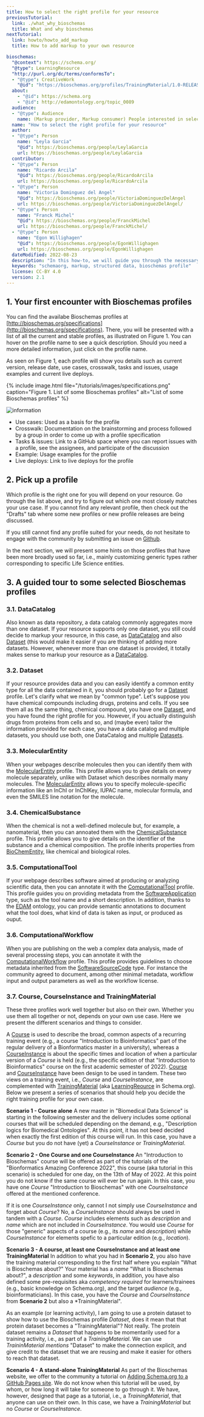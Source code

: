 ```yaml
---
title: How to select the right profile for your resource
previousTutorial:
  link: ./what_why_bioschemas
  title: What and why bioschemas
nextTutorial:
  link: howto/howto_add_markup
  title: How to add markup to your own resource

bioschemas:
  "@context": https://schema.org/
  "@type": LearningResource
  "http://purl.org/dc/terms/conformsTo":
  - "@type": CreativeWork
    "@id": "https://bioschemas.org/profiles/TrainingMaterial/1.0-RELEASE"
  about:
    - "@id": https://schema.org
    - "@id": http://edamontology.org/topic_0089
  audience:
  - "@type": Audience
    name: (Markup provider, Markup consumer) People interested in selecting a Bioschemas profile to markup their own data
  name: "How to select the right profile for your resource"
  author:
  - "@type": Person
    name: "Leyla Garcia"
    "@id": https://bioschemas.org/people/LeylaGarcia
    url: https://bioschemas.org/people/LeylaGarcia
  contributor:
  - "@type": Person
    name: "Ricardo Arcila"
    "@id": https://bioschemas.org/people/RicardoArcila
    url: https://bioschemas.org/people/RicardoArcila
  - "@type": Person
    name: "Victoria Dominguez del Angel"
    "@id": https://bioschemas.org/people/VictoriaDominguezDelAngel
    url: https://bioschemas.org/people/VictoriaDominguezDelAngel/
  - "@type": Person
    name: "Franck Michel"
    "@id": https://bioschemas.org/people/FranckMichel
    url: https://bioschemas.org/people/FranckMichel/    
  - "@type": Person
    name: "Egon Willighagen"
    "@id": https://bioschemas.org/people/EgonWillighagen
    url: https://bioschemas.org/people/EgonWillighagen    
  dateModified: 2022-08-23
  description: "In this how-to, we will guide you through the necessary steps for you to select a Bioschemas profile that will be later used to add mark up to your own resources"
  keywords: "schemaorg, markup, structured data, bioschemas profile"
  license: CC-BY 4.0
  version: 2.1
---
```


## 1. Your first encounter with Bioschemas profiles

You can find the availabe Bioschemas profiles at [http://bioschemas.org/specifications](http://bioschemas.org/specifications). There, you will be presented with a list of all the current and stable profiles, as illustrated on Figure 1. You can hover on the profile name to see a quick description. Should you need a more detailed information, just click on the profile name.

As seen on Figure 1,  each profile will show you details such as current version, release date, use cases, crosswalk, tasks and issues, usage examples and current live deploys.

{% include image.html file="/tutorials/images/specifications.png" caption="Figure 1. List of some Bioschemas profiles" alt="List of some Bioschemas profiles" %}


<div class="col d-flex align-items-start rounded p-4 mb-4 mt-3 shadow">
  <img class="align-self-center me-3" src="{{ '/tutorials/images/information_mark.png' | relative_url }}" alt="information">
  <div>
    <ul>
      <li>Use cases: Used as a basis for the profile</li>
      <li>Crosswalk: Documentation on the brainstorming and process followed by a group in order to come up with a profile specification</li>
      <li>Tasks & issues: Link to a GitHub space where you can report issues with a profile, see the assignees, and participate of the discussion</li>
      <li>Example: Usage examples for the profile</li>
      <li>Live deploys: Link to live deploys for the profile</li>
    </ul>
  </div>
</div>



## 2. Pick up a profile

Which profile is the right one for you will depend on your resource. Go through the list above, and try to figure out which one most closely matches your use case.
If you cannot find any relevant profile, then check out the "Drafts" tab where some new profiles or new profile releases are being discussed.

If you still cannot find any profile suited for your needs, do not hesitate to engage with the community by submitting an issue on [Github](https://github.com/BioSchemas/specifications/issues).

In the next section, we will present some hints on those profiles that have been more broadly used so far, i.e., mainly customizing generic types rather corresponding to specific Life Science entities.

## 3. A guided tour to some selected Bioschemas profiles

### 3.1. DataCatalog

Also known as data repository, a data catalog commonly aggregates more than one dataset. If your resource supports only one dataset, you still could decide to markup your resource, in this case, as [DataCatalog](/specifications/DataCatalog) and also [Dataset](/specifications/Dataset) (this would make it easier if you are thinking of adding more datasets. However, whenever more than one dataset is provided, it totally makes sense to markup your resource as a [DataCatalog](/specifications/DataCatalog).

### 3.2. Dataset

If your resource provides data and you can easily identify a common entity type for all the data contained in it, you should probably go for a [Dataset](/specifications/Dataset) profile. Let's clarify what we mean by "common type". Let's suppose you have chemical compounds including drugs, proteins and cells. If you see them all as the same thing, chemical compound, you have one [Dataset](/specifications/Dataset), and you have found the right profile for you. However, if you actually distinguish drugs from proteins from cells and so, and (maybe even) tailor the information provided for each case, you have a data catalog and multiple datasets, you should use both, one DataCatalog and multiple [Datasets](/specifications/Dataset).

### 3.3. MolecularEntity

When your webpages describe molecules then you can identify them with the [MolecularEntity](/profiles/MolecularEntity) profile. This profile allows you to give details on every molecule separately, unlike with Dataset which describes normally many molecules. The [MolecularEntity](/profiles/MolecularEntity) allows you to specify molecule-specific information like an InChI or InChIKey, IUPAC name, molecular formula, and even the SMILES line notation for the molecule.

### 3.4. ChemicalSubstance

When the chemical is not a well-defined molecule but, for example, a nanomaterial, then you can annoated them with the [ChemicalSubstance](/profiles/ChemicalSubstance) profile. This profile allows you to give details on the identifier of the substance and a chemical composition. The profile inherits properties from [BioChemEntity](/types/BioChemEntity), like chemical and biological roles.

### 3.5. ComputationalTool

If your webpage describes software aimed at producing or analyzing scientific data, then you can annotate it with the [ComputationalTool](/profiles/ComputationalTool) profile. This profile guides you on providing metadata from the [SoftwareApplication](https://schema.org/SoftwareApplication) type, such as the tool name and a short description. In addition, thanks to the [EDAM](https://edamontology.org) ontology, you can provide semantic annotations to document what the tool does, what kind of data is taken as input, or produced as ouput. 

### 3.6. ComputationalWorkflow

When you are publishing on the web a complex data analysis, made of several processing steps, you can annotate it with the [ComputationalWorkflow](/profiles/ComputationalWorkflow) profile. This profile provides guidelines to choose metadata inherited from the [SoftwareSourceCode](http://schema.org/SoftwareSourceCode) type. For instance the community agreed to document, among other minimal metadata, workflow input and output parameters as well as the workflow license. 

### 3.7. Course, CourseInstance and TrainingMaterial

These three profiles work well together but also on their own. Whether you use them all together or not, depends on your own use case. Here we present the different scenarios and things to consider. 

A [Course](/profiles/Course) is used to describe the broad, common aspects of a recurring training event (e.g., a course "Introduction to Bioinformatics" part of the regular delivery of a Bionformatics master in a university), whereas a [CourseInstance](/profiles/CourseInstance) is about the specific times and location of when a particular version of a *Course* is held (e.g., the specific edition of that "Introduction to Bioinformatics" course on the first academic semester of 2022). [Course](/profiles/Course) and [CourseInstance](/profiles/CourseInstance) have been design to be used in tandem. These two views on a training event, i.e., *Course* and *CourseInstance*, are complemented with [TrainingMaterial](/profiles/TrainingMaterial) (aka [LearningReource](https://schema.org/LearningResource) in Schema.org). Below we present a series of scenarios that should help you decide the right training profile for your own case.

**Scenario 1 - Course alone** A new master in "Biomedical Data Science" is starting in the following semester and the delivery includes some optional courses that will be scheduled depending on the demand, e.g., "Description logics for Biomedical Ontologies". At this point, it has not beed decided when exactly the first edition of this course will run. In this case, you have a *Course* but you do not have (yet) a *CourseInstance* or *TrainingMaterial*. 

**Scenario 2 - One Course and one CourseInstance** An "Introduction to Bioschemas" course will be offered as part of the tutorials of the "Bionformatics Amazing Conference 2022", this course (aka tutorial in this scenario) is scheduled for one day, on the 13th of May of 2022. At this point you do not know if the same course will ever be run again. In this case, you have one *Course* "Introduction to Bioschemas" with one *CourseInstance* offered at the mentioned conference. 

If it is one *CourseInstance* only, cannot I not simply use *CourseInstance* and forget about *Course*? No, a *CourseInstance* should always be used in tandem with a *Course*. *Course* includes elements such as *description* and *name* which are not included in *CourseInstance*. You would use *Course* for those "generic" aspects of a course (e.g., its *name* and *description*) while *CourseInstance* for elements spefic to a particular edition (e.g., *location*).

**Scenario 3 - A course, at least one CourseInstance and at least one TrainingMaterial** In addition to what you had in **Scenario 2**, you also have the training material corresponding to the first half where you explain "What is Bioschemas about?" Your material has a *name* "What is Bioschemas about?", a *description* and some *keywords*, in addition, you have also defined some pre-requisites aka *competency required* for learners/trainees (e.g., basic knowledge on Schema.org), and the target *audience* (e.g., bioinformaticians). In this case, you have the *Course* and *CourseInstance* from **Scenario 2** but also a *TrainingMaterial".

As an example (or learning activity), I am going to use a protein dataset to show how to use the Bioschemas profile *Dataset*, does it mean that that protein dataset becomes a "TrainingMaterial"? Not really. The protein dataset remains a *Dataset* that happens to be momentarily used for a training activity, i.e., as part of a *TrainingMaterial*. We can use *TraininMaterial* *mentions* "Dataset" to make the connection explicit, and give credit to the dataset that we are reusing and make it easier for others to reach that dataset.

**Scenario 4 - A stand-alone TrainingMaterial** As part of the Bioschemas website, we offer to the community a tutorial on [Adding Schema.org to a GitHub Pages site](/tutorials/howto/howto_add_github). We do not know when this tutorial will be used, by whom, or how long it will take for someone to go through it. We have, however, designed that page as a tutorial, i.e., a *TrainingMaterial*, that anyone can use on their own. In this case, we have a *TrainingMaterial* but no *Course* or *CourseInstance*.

